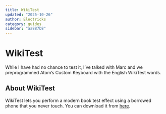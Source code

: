 ```yaml
---
title: WikiTest
updated: "2025-10-26"
author: Electricks
category: guides
sidebar: "aa887b8"
---
```


# WikiTest

While I have had no chance to test it, I’ve talked with Marc and we preprogrammed Atom’s Custom Keyboard with the English WikiTest words.

## About WikiTest

WikiTest lets you perform a modern book test effect using a borrowed phone that you never touch. You can download it from [here](https://apps.apple.com/hu/app/wikitest/id1177870786?uo=4&mt=8).